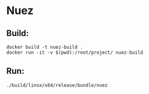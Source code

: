 # Nuez

## Build:

	docker build -t nuez-build .
    docker run -it -v $(pwd):/root/project/ nuez-build

## Run:

    ./build/linux/x64/release/bundle/nuez
